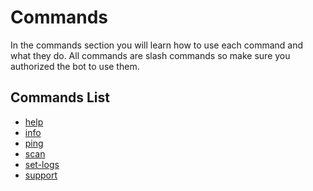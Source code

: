 # Commands

In the commands section you will learn how to use each command and what they do.
All commands are slash commands so make sure you authorized the bot to use them.

## Commands List

-   [help](/commands/help)
-   [info](/commands/info)
-   [ping](/commands/ping)
-   [scan](/commands/scan)
-   [set-logs](/commands/set-logs)
-   [support](/commands/support)
